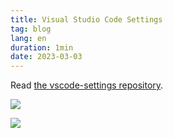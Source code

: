 ```yaml
---
title: Visual Studio Code Settings
tag: blog
lang: en
duration: 1min
date: 2023-03-03
---
```


Read [the vscode-settings repository](https://github.com/kaivanwong/vscode-settings).

![](https://user-images.githubusercontent.com/11247099/110247185-ed26b380-7fa5-11eb-8fce-6c224bb6ef26.png)

![](https://user-images.githubusercontent.com/11247099/110247187-f1eb6780-7fa5-11eb-9258-620309e20961.png)
